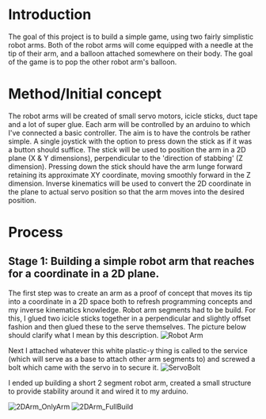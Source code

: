 # Introduction
The goal of this project is to build a simple game, using two fairly simplistic robot arms.
Both of the robot arms will come equipped with a needle at the tip of their arm, and a balloon attached somewhere on their body.
The goal of the game is to pop the other robot arm's balloon.

# Method/Initial concept
The robot arms will be created of small servo motors, icicle sticks, duct tape and a lot of super glue.
Each arm will be controlled by an arduino to which I've connected a basic controller.
The aim is to have the controls be rather simple. A single joystick with the option to press down the stick as if it was a button should suffice.
The stick will be used to position the arm in a 2D plane (X & Y dimensions), perpendicular to the 'direction of stabbing' (Z dimension). 
Pressing down the stick should have the arm lunge forward retaining its approximate XY coordinate, moving smoothly forward in the Z dimension.
Inverse kinematics will be used to convert the 2D coordinate in the plane to actual servo position so that the arm moves into the desired position.

# Process
## Stage 1: Building a simple robot arm that reaches for a coordinate in a 2D plane.
The first step was to create an arm as a proof of concept that moves its tip into a coordinate in a 2D space both to refresh programming concepts and my inverse kinematics knowledge.
Robot arm segments had to be build. For this, I glued two icicle sticks together in a perpendicular and slightly offset fashion and then glued these to the serve themselves.
The picture below should clarify what I mean by this description.
![Robot Arm](https://github.com/rutger-hertoghe/RobotArm-Project/assets/5301949/31ca3a1b-223c-4bf8-b7ac-1c08baf8aec8)

Next I attached whatever this white plastic-y thing is called to the service (which will serve as a base to attach other arm segments to) and screwed a bolt which came with the servo in to secure it.
![ServoBolt](https://github.com/rutger-hertoghe/RobotArm-Project/assets/5301949/06577751-4a9e-46cd-ae8b-35ce538a19e1)

I ended up building a short 2 segment robot arm, created a small structure to provide stability around it and wired it to my arduino.

![2DArm_OnlyArm](https://github.com/rutger-hertoghe/RobotArm-Project/assets/5301949/58076fa9-63f3-487f-840c-1763f19f72db)
![2DArm_FullBuild](https://github.com/rutger-hertoghe/RobotArm-Project/assets/5301949/9e694659-2c0e-4935-893b-7191fed50faf)

